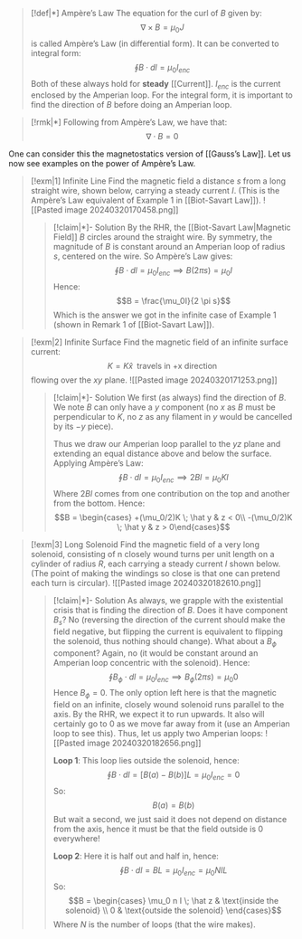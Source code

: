 
>[!def|*] Ampère’s Law
>The equation for the curl of $B$ given by: $$\nabla \times B = \mu_0 J$$is called Ampère’s Law (in differential form). It can be converted to integral form: $$\oint B \cdot dl = \mu_0 I_{enc}$$Both of these always hold for **steady** [[Current]].
>$I_{enc}$ is the current enclosed by the Amperian loop.
>For the integral form, it is important to find the direction of $B$ before doing an Amperian loop.

>[!rmk|*]
>Following from Ampère’s Law, we have that: $$\nabla \cdot B = 0$$

One can consider this the magnetostatics version of [[Gauss’s Law]]. Let us now see examples on the power of Ampère’s Law.

>[!exm|1] Infinite Line
>Find the magnetic field a distance $s$ from a long straight wire, shown below, carrying a steady current $I$. (This is the Ampère’s Law equivalent of Example 1 in [[Biot-Savart Law]]).
>![[Pasted image 20240320170458.png]]
>>[!claim|*]- Solution
>>By the RHR, the [[Biot-Savart Law|Magnetic Field]] $B$ circles around the straight wire. By symmetry, the magnitude of $B$ is constant around an Amperian loop of radius $s$, centered on the wire. So Ampère’s Law gives: $$\oint B \cdot dl = \mu_0I_{enc} \implies B(2\pi s) = \mu_0 I$$Hence: $$B = \frac{\mu_0I}{2 \pi s}$$Which is the answer we got in the infinite case of Example $1$ (shown in Remark $1$ of [[Biot-Savart Law]]).

>[!exm|2] Infinite Surface
>Find the magnetic field of an infinite surface current: $$K = K \hat x \; \; \text{travels in +x direction}$$flowing over the $xy$ plane.
>![[Pasted image 20240320171253.png]]
>>[!claim|*]- Solution
>>We first (as always) find the direction of $B$. We note $B$ can only have a $y$ component (no $x$ as $B$ must be perpendicular to $K$, no $z$ as any filament in $y$ would be cancelled by its $-y$ piece). 
>>
>>Thus we draw our Amperian loop parallel to the $yz$ plane and extending an equal distance above and below the surface. Applying Ampère’s Law: $$\oint B \cdot dl = \mu_0 I_{enc} \implies 2Bl = \mu_0 Kl$$Where $2Bl$ comes from one contribution on the top and another from the bottom. Hence: $$B = \begin{cases} +(\mu_0/2)K \; \hat y & z < 0\\ -(\mu_0/2)K \; \hat y & z > 0\end{cases}$$

>[!exm|3] Long Solenoid
>Find the magnetic field of a very long solenoid, consisting of n closely wound turns per unit length on a cylinder of radius $R$, each carrying a steady current $I$ shown below. (The point of making the windings so close is that one can pretend each turn is circular).
>![[Pasted image 20240320182610.png]]
>>[!claim|*]- Solution
>>As always, we grapple with the existential crisis that is finding the direction of $B$. Does it have component $B_s$? No (reversing the direction of the current should make the field negative, but flipping the current is equivalent to flipping the solenoid, thus nothing should change). What about a $B_\phi$ component? Again, no (it would be constant around an Amperian loop concentric with the solenoid). Hence: $$\oint B_\phi \cdot dl = \mu_0 I_{enc}\implies B_\phi (2\pi s) = \mu_0 0$$Hence $B_\phi = 0$. The only option left here is that the magnetic field on an infinite, closely wound solenoid runs parallel to the axis. By the RHR, we expect it to run upwards. It also will certainly go to $0$ as we move far away from it (use an Amperian loop to see this). Thus, let us apply two Amperian loops: 
>>![[Pasted image 20240320182656.png]]
>>
>>**Loop 1**: This loop lies outside the solenoid, hence: $$\oint B \cdot dl = [B(a) - B(b)] L = \mu_0 I_{enc} = 0$$So: $$B(a) = B(b)$$But wait a second, we just said it does not depend on distance from the axis, hence it must be that the field outside is $0$ everywhere!
>>
>>**Loop 2**: 
>>Here it is half out and half in, hence: $$\oint B \cdot dl = BL = \mu_0 I_{enc} = \mu_0 N IL$$So: $$B = \begin{cases} \mu_0 n I \; \hat z & \text{inside the solenoid} \\ 0 & \text{outside the solenoid} \end{cases}$$Where $N$ is the number of loops (that the wire makes).

